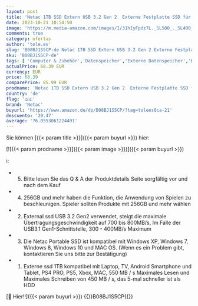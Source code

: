 ```yaml
---
layout: post
title: 'Netac 1TB SSD Extern USB 3.2 Gen 2  Externe Festplatte SSD für Laptop  TV Aufnahmen  Mac  PS4  PS5  Xbox  Handy Android  USB C Aluminum '
date: 2023-10-21 10:54:50
image: 'https://m.media-amazon.com/images/I/31hIyFpdz7L._SL500_._SL400_.jpg'
comments: true
category: ofertas
author: 'tole.es'
slug: 'B08BJ1S5CP-de Netac 1TB SSD Extern USB 3.2 Gen 2 Externe Festplatte SSD...'
sku: 'B08BJ1S5CP-de'
tags: [ 'Computer & Zubehör','Datenspeicher','Externe Datenspeicher','Externe SSD','netac','🇩🇪', ]
actualPrice: 68.39 EUR
currency: EUR
price: 68.39
comparePrice: 85.99 EUR
prodname: 'Netac 1TB SSD Extern USB 3.2 Gen 2  Externe Festplatte SSD für Laptop  TV Aufnahmen  Mac  PS4  PS5  Xbox  Handy Android  USB C Aluminum '
country: 'de'
flag: '🇩🇪'
brand: 'Netac'
buyurl: 'https://www.amazon.de/dp/B08BJ1S5CP/?tag=tolees0ca-21'
descuento: '20.47'
average: '76.0553061224491'
---
```


Sie können [{{< param title >}}]({{< param buyurl >}}) hier:

[![{{< param prodname >}}]({{< param image >}})]({{< param buyurl >}})

ℹ️:

- 5. Bitte lesen Sie das Q & A der Produktdetails Seite sorgfältig vor und nach dem Kauf
- 4. 256GB und mehr haben die Funktion, die Anwendung von Spielen zu beschleunigen. Spieler sollten Produkte mit 256GB und mehr wählen
- 2. External ssd USB 3.2 Gen2 verwendet, steigt die maximale Übertragungsgeschwindigkeit auf 700 bis 800MB/s, Im Falle der USB3.1 Gen1-Schnittstelle, 300 - 400MB/s Maximum
- 3. Die Netac Portable SSD ist kompatibel mit Windows XP, Windows 7, Windows 8, Windows 10 und MAC OS. (Wenn es ein Problem gibt, kontaktieren Sie uns bitte zur Bestätigung)
- 1. Externe ssd 1TB kompatibel mit Laptop, TV, Android Smartphone und Tablet, PS4 PRO, PS5, Xbox, MAC, 550 MB / s Maximales Lesen und Maximales Schreiben von 450 MB / s, das 5-mal schneller ist als HDD

[🛒 Hier!!]({{< param buyurl >}})
{{<world>}}B08BJ1S5CP{{</world>}}
